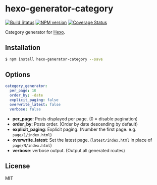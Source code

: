 # hexo-generator-category

[![Build Status](https://github.com/hexojs/hexo-generator-category/workflows/Tester/badge.svg)](https://github.com/hexojs/hexo-generator-category/actions?query=workflow%3ATester)
[![NPM version](https://badge.fury.io/js/hexo-generator-category.svg)](https://www.npmjs.com/package/hexo-generator-category)
[![Coverage Status](https://img.shields.io/coveralls/hexojs/hexo-generator-category.svg)](https://coveralls.io/r/hexojs/hexo-generator-category?branch=master)

Category generator for [Hexo].

## Installation

``` bash
$ npm install hexo-generator-category --save
```

## Options

``` yaml
category_generator:
  per_page: 10
  order_by: -date
  explicit_paging: false
  overwrite_latest: false
  verbose: false
```

- **per_page**: Posts displayed per page. (0 = disable pagination)
- **order_by**: Posts order. (Order by date descending by default)
- **explicit_paging**: Explicit paging. (Number the first page. e.g. `page/1/index.html`)
- **overwrite_latest**: Set the latest page. (`latest/index.html` in place of `page/N/index.html`)
- **verbose**: verbose output. (Output all generated routes)

## License

MIT

[Hexo]: https://hexo.io/
